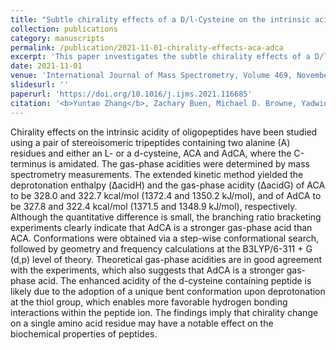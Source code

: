 ```yaml
---
title: "Subtle chirality effects of a D/l-Cysteine on the intrinsic acidity and conformation of isomeric tripeptides ACA and AdCA"
collection: publications
category: manuscripts
permalink: /publication/2021-11-01-chirality-effects-aca-adca
excerpt: 'This paper investigates the subtle chirality effects of a D/l-Cysteine on the intrinsic acidity and conformation of isomeric tripeptides ACA and AdCA.'
date: 2021-11-01
venue: 'International Journal of Mass Spectrometry, Volume 469, November 2021, 116685'
slidesurl: ''
paperurl: 'https://doi.org/10.1016/j.ijms.2021.116685'
citation: '<b>Yuntao Zhang</b>, Zachary Buen, Michael D. Browne, Yadwinder S. Mann, Jianhua Ren. (2021). "Subtle chirality effects of a D/l-Cysteine on the intrinsic acidity and conformation of isomeric tripeptides ACA and AdCA." <i>International Journal of Mass Spectrometry</i>, 469, 116685. https://doi.org/10.1016/j.ijms.2021.116685'
---
```

Chirality effects on the intrinsic acidity of oligopeptides have been studied using a pair of stereoisomeric tripeptides containing two alanine (A) residues and either an L- or a d-cysteine, ACA and AdCA, where the C-terminus is amidated. The gas-phase acidities were determined by mass spectrometry measurements. The extended kinetic method yielded the deprotonation enthalpy (ΔacidH) and the gas-phase acidity (ΔacidG) of ACA to be 328.0 and 322.7 kcal/mol (1372.4 and 1350.2 kJ/mol), and of AdCA to be 327.8 and 322.4 kcal/mol (1371.5 and 1348.9 kJ/mol), respectively. Although the quantitative difference is small, the branching ratio bracketing experiments clearly indicate that AdCA is a stronger gas-phase acid than ACA. Conformations were obtained via a step-wise conformational search, followed by geometry and frequency calculations at the B3LYP/6-311 + G (d,p) level of theory. Theoretical gas-phase acidities are in good agreement with the experiments, which also suggests that AdCA is a stronger gas-phase acid. The enhanced acidity of the d-cysteine containing peptide is likely due to the adoption of a unique bent conformation upon deprotonation at the thiol group, which enables more favorable hydrogen bonding interactions within the peptide ion. The findings imply that chirality change on a single amino acid residue may have a notable effect on the biochemical properties of peptides.